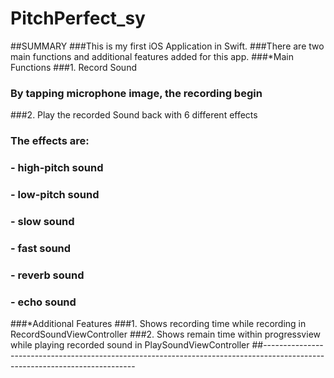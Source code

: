# PitchPerfect_sy
##SUMMARY
###This is my first iOS Application in Swift.
###There are two main functions and additional features added for this app.
###*Main Functions
###1. Record Sound
###   By tapping microphone image, the recording begin
###2. Play the recorded Sound back with 6 different effects
###   The effects are:
###    - high-pitch sound
###    - low-pitch sound
###    - slow sound
###    - fast sound
###    - reverb sound
###    - echo sound
###*Additional Features
###1. Shows recording time while recording in RecordSoundViewController
###2. Shows remain time within progressview while playing recorded sound in PlaySoundViewController
##----------------------------------------------------------------------------------------------------------------------------
